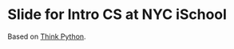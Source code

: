 Slide for Intro CS at NYC iSchool
============

Based on [Think Python](http://www.greenteapress.com/thinkpython/).


